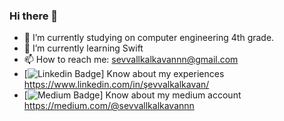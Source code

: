 ### Hi there 👋


- 🔭 I’m currently studying on computer engineering 4th grade.
- 🌱 I’m currently learning Swift
- 📫 How to reach me: sevvallkalkavannn@gmail.com
- [![Linkedin Badge](https://img.shields.io/badge/-Linkedin-757575?style=flat-quare&labelColor=757575&logo=Linkedin&logoColor=white&link=link)] Know about my experiences https://www.linkedin.com/in/şevvalkalkavan/
- [![Medium Badge](https://img.shields.io/badge/-Medium-757575?style=flat-quare&labelColor=757575&logo=Medium&logoColor=white&link=link)] Know about my medium account https://medium.com/@sevvallkalkavannn



